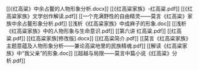 [[《红高粱》中余占鳌的人物形象分析.docx]]
[[《红高粱家族》-红高粱.pdf]]
[[《红高粱家族》文学创作解读.pdf]]
[[一个充满野性的自由精灵——莫言《红高粱》家族中余占鳌形象分析.pdf]]
[[浅析《红高粱家族》中成麻子的形象.doc]]
[[浅析《红高粱家族》中的人物形象与生命意识.pdf]]
[[第六讲 红高粱.pdf]]
[[红高粱.pdf]]
[[红高粱家族[修改版].docx]]
[[红高粱简介.pdf]]
[[莫言《红高粱家族》主题意蕴及人物形象分析——兼论高粱地里的民族精魂.pdf]]
[[解读《红高粱家族》中“我父亲”的形象.doc]]
[[超越与局限——莫言中篇小说《红高粱》分析.pdf]]

